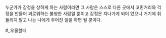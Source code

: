 누군가가 감정을 상하게 하는 사람이라면
그 사람은 스스로 다른 곳에서 고민거리와 걱정을 만들어 괴로워하는 불쌍한 사람일 뿐이고
감정은 지나가게 되어 있으니
거기에 휘둘리지 말고
나는 나에게 주어진 일을 하면 될 뿐이다.

#_우울할때